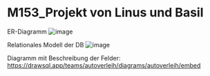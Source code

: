 # M153_Projekt von Linus und Basil

ER-Diagramm
![image](https://github.com/L1NN1I/M153_Projekt/assets/95078140/5252cb33-b49b-43e1-8384-f98e7524b2ca)

Relationales Modell der DB
![image](https://github.com/L1NN1I/M153_Projekt/assets/95078140/c7c5fa26-2eac-4a7a-8389-61e9ac0592bf)

Diagramm mit Beschreibung der Felder: https://drawsql.app/teams/autoverleih/diagrams/autoverleih/embed


